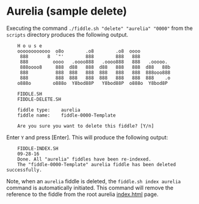 Aurelia (sample delete)
======

Executing the command `./fiddle.sh "delete" "aurelia" "0000"` from the `scripts` directory produces the following output.

        H o u s e
        oooooooooooo  o8o        .o8        .o8  oooo
         888       8  `"'        888        888   888
         888         oooo   .oooo888   .oooo888   888   .ooooo.
         888oooo8     888  d88   888  d88   888   888  d88   88b
         888          888  888   888  888   888   888  888ooo888
         888          888  888   888  888   888   888  888    .o
        o888o        o888o  Y8bod88P   Y8bod88P  o888o  Y8bod8P
        
        FIDDLE.SH
        FIDDLE-DELETE.SH
        
        fiddle type:	aurelia
        fiddle name:	fiddle-0000-Template
        
        Are you sure you want to delete this fiddle? [Y/n]


Enter `Y` and press [Enter].  This will produce the following output:

        FIDDLE-INDEX.SH
        09-28-16
        Done. All "aurelia" fiddles have been re-indexed.
        The "fiddle-0000-Template" aurelia fiddle has been deleted successfully.
        

Note, when an `aurelia` fiddle is deleted, the `fiddle.sh index aurelia` command is automatically initiated.  This 
command will remove the reference to the fiddle from the root aurelia [index.html](index.html) page.
